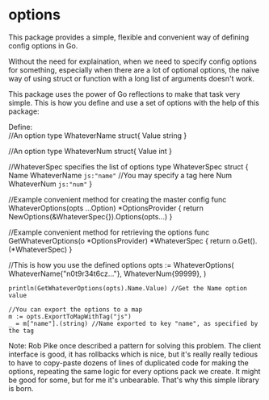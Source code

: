 options
=======

This package provides a simple, flexible and convenient way of defining config options in Go.  
  
Without the need for explaination, when we need to specify config options for something, especially when there are a lot of optional options, the naive way of using struct or function with a long list of arguments doesn't work.  

This package uses the power of Go reflections to make that task very simple. This is how you define and use a set of options with the help of this package:  

Define:  
  //An option
  type WhateverName struct{ Value string }
  
  //An option
  type WhateverNum struct{ Value int }
  
  //WhateverSpec specifies the list of options
  type WhateverSpec struct {
  	Name WhateverName `js:"name"` //You may specify a tag here
  	Num  WhateverNum  `js:"num"`
  }
  
  //Example convenient method for creating the master config
  func WhateverOptions(opts ...Option) *OptionsProvider {
  	return NewOptions(&WhateverSpec{}).Options(opts...)
  }
  
  //Example convenient method for retrieving the options
  func GetWhateverOptions(o *OptionsProvider) *WhateverSpec {
  	return o.Get().(*WhateverSpec)
  }
  
  //This is how you use the defined options
  opts := WhateverOptions(
		WhateverName{"n0t9r34t6cz..."},
		WhateverNum{99999},
	)
	
	println(GetWhateverOptions(opts).Name.Value) //Get the Name option value
	
	//You can export the options to a map
	m := opts.ExportToMapWithTag("js")
	_ = m["name"].(string) //Name exported to key "name", as specified by the tag

Note:
Rob Pike once described a pattern for solving this problem. The client interface is good, it has rollbacks which is nice, but it's really really tedious to have to copy-paste dozens of lines of duplicated code for making the options, repeating the same logic for every options pack we create. It might be good for some, but for me it's unbearable. That's why this simple library is born.
